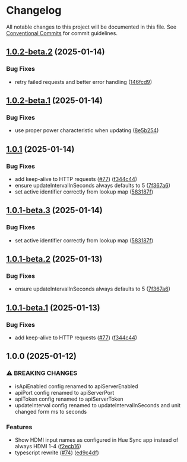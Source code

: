 # Changelog

All notable changes to this project will be documented in this file. See
[Conventional Commits](https://conventionalcommits.org) for commit guidelines.

## [1.0.2-beta.2](https://github.com/jabrown93/homebridge-philips-hue-sync-box/compare/v1.0.2-beta.1...v1.0.2-beta.2) (2025-01-14)

### Bug Fixes

* retry failed requests and better error handling ([146fcd9](https://github.com/jabrown93/homebridge-philips-hue-sync-box/commit/146fcd9c2dbb22954bd3fcd7e175c2630f3bd39e))

## [1.0.2-beta.1](https://github.com/jabrown93/homebridge-philips-hue-sync-box/compare/v1.0.1...v1.0.2-beta.1) (2025-01-14)

### Bug Fixes

* use proper power characteristic when updating ([8e5b254](https://github.com/jabrown93/homebridge-philips-hue-sync-box/commit/8e5b25495abcfc2325ecf6a4f86cb62b14d7b46c))

## [1.0.1](https://github.com/jabrown93/homebridge-philips-hue-sync-box/compare/v1.0.0...v1.0.1) (2025-01-14)

### Bug Fixes

* add keep-alive to HTTP requests ([#77](https://github.com/jabrown93/homebridge-philips-hue-sync-box/issues/77)) ([f344c44](https://github.com/jabrown93/homebridge-philips-hue-sync-box/commit/f344c441dcd000bf56eb12cfd9d88b71a586236c))
* ensure updateIntervalInSeconds always defaults to 5 ([7f367a6](https://github.com/jabrown93/homebridge-philips-hue-sync-box/commit/7f367a67bc57f99f79bfd193156f5ae8134ac892))
* set active identifier correctly from lookup map ([583187f](https://github.com/jabrown93/homebridge-philips-hue-sync-box/commit/583187f9964c0a32f3343a80fe2e4b8cfd11154f))

## [1.0.1-beta.3](https://github.com/jabrown93/homebridge-philips-hue-sync-box/compare/v1.0.1-beta.2...v1.0.1-beta.3) (2025-01-14)

### Bug Fixes

* set active identifier correctly from lookup map ([583187f](https://github.com/jabrown93/homebridge-philips-hue-sync-box/commit/583187f9964c0a32f3343a80fe2e4b8cfd11154f))

## [1.0.1-beta.2](https://github.com/jabrown93/homebridge-philips-hue-sync-box/compare/v1.0.1-beta.1...v1.0.1-beta.2) (2025-01-13)

### Bug Fixes

* ensure updateIntervalInSeconds always defaults to 5 ([7f367a6](https://github.com/jabrown93/homebridge-philips-hue-sync-box/commit/7f367a67bc57f99f79bfd193156f5ae8134ac892))

## [1.0.1-beta.1](https://github.com/jabrown93/homebridge-philips-hue-sync-box/compare/v1.0.0...v1.0.1-beta.1) (2025-01-13)

### Bug Fixes

* add keep-alive to HTTP requests ([#77](https://github.com/jabrown93/homebridge-philips-hue-sync-box/issues/77)) ([f344c44](https://github.com/jabrown93/homebridge-philips-hue-sync-box/commit/f344c441dcd000bf56eb12cfd9d88b71a586236c))

## 1.0.0 (2025-01-12)

### ⚠ BREAKING CHANGES

* isApiEnabled config renamed to apiServerEnabled
* apiPort config renamed to apiServerPort
* apiToken config renamed to apiServerToken
* updateInterval config renamed to updateIntervalInSeconds and unit changed form ms to seconds

### Features

* Show HDMI input names as configured in Hue Sync app instead of always HDMI 1-4 ([f2ecb16](https://github.com/jabrown93/homebridge-philips-hue-sync-box/commit/f2ecb164d8f33f7aed43bc378f2e9484301bcd38))
* typescript rewrite ([#74](https://github.com/jabrown93/homebridge-philips-hue-sync-box/issues/74)) ([ed9c4df](https://github.com/jabrown93/homebridge-philips-hue-sync-box/commit/ed9c4dfd1bf637335d9a5802445fca48d9d3d15f))
